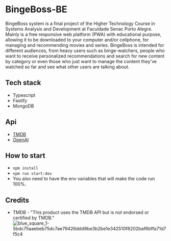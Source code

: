 # BingeBoss-BE
BingeBoss system is a final project of the Higher Technology Course in Systems Analysis and Development at Faculdade Senac Porto Alegre.
Mainly is a free responsive web platform (PWA) with educational purpose,  allowing it to be downloaded to your computer and/or cellphone, for managing and recommending movies and series. BingeBoss is intended for different audiences, from heavy users such as binge-watchers, people who want to receive personalized recommendations and search for new content by category or even those who just want to manage the content they've watched so far and see what other users are talking about.

## Tech stack
- Typescript
- Fastify
- MongoDB

## Api
- [TMDB](https://developer.themoviedb.org/reference/intro/getting-started)
- [OpenAI](https://openai.com/)

## How to start
- `npm install`
- `npm run start:dev`
- You also need to have the env variables that will make the code run 100%.

## Credits
- TMDB - "This product uses the TMDB API but is not endorsed or certified by TMDB." 
![blue_square_1-5bdc75aaebeb75dc7ae79426ddd9be3b2be1e342510f8202baf6bffa71d7f5c4](https://github.com/fernanda-dionello/binge-boss-fe/assets/74319133/18194491-9b28-4043-9d50-5f7471fa6236)
